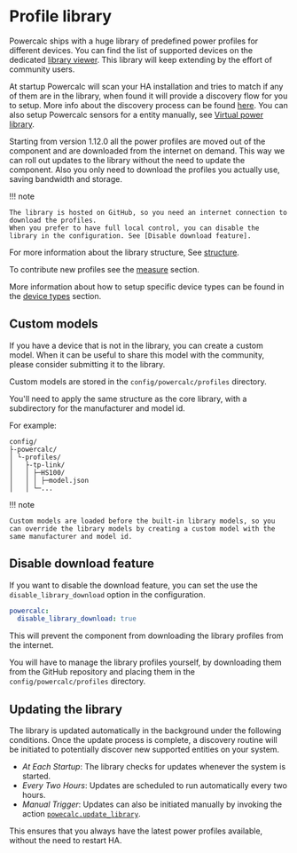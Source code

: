 # Profile library

Powercalc ships with a huge library of predefined power profiles for different devices.
You can find the list of supported devices on the dedicated [library viewer](https://library.powercalc.nl).
This library will keep extending by the effort of community users.

At startup Powercalc will scan your HA installation and tries to match if any of them are in the library,
when found it will provide a discovery flow for you to setup. More info about the discovery process can be found [here](discovery.md).
You can also setup Powercalc sensors for a entity manually, see [Virtual power library](../sensor-types/virtual-power-library.md).

Starting from version 1.12.0 all the power profiles are moved out of the component and are downloaded from the internet on demand.
This way we can roll out updates to the library without the need to update the component.
Also you only need to download the profiles you actually use, saving bandwidth and storage.

!!! note

    The library is hosted on GitHub, so you need an internet connection to download the profiles.
    When you prefer to have full local control, you can disable the library in the configuration. See [Disable download feature].

For more information about the library structure, See [structure](structure.md).

To contribute new profiles see the [measure](../contributing/measure.md) section.

More information about how to setup specific device types can be found in the [device types](device-types/index.md) section.

## Custom models

If you have a device that is not in the library, you can create a custom model.
When it can be useful to share this model with the community, please consider submitting it to the library.

Custom models are stored in the `config/powercalc/profiles` directory.

You'll need to apply the same structure as the core library, with a subdirectory for the manufacturer and model id.

For example:

```text
config/
├-powercalc/
│ └-profiles/
│   ├-tp-link/
│   │ ├─HS100/
│   │ │ ├─model.json
│   │ └─...
```

!!! note

    Custom models are loaded before the built-in library models, so you can override the library models by creating a custom model with the same manufacturer and model id.

## Disable download feature

If you want to disable the download feature, you can set the use the `disable_library_download` option in the configuration.

```yaml
powercalc:
  disable_library_download: true
```

This will prevent the component from downloading the library profiles from the internet.

You will have to manage the library profiles yourself, by downloading them from the GitHub repository and placing them in the `config/powercalc/profiles` directory.

## Updating the library

The library is updated automatically in the background under the following conditions.
Once the update process is complete, a discovery routine will be initiated to potentially discover new supported entities on your system.

- *At Each Startup*: The library checks for updates whenever the system is started.
- *Every Two Hours*: Updates are scheduled to run automatically every two hours.
- *Manual Trigger*: Updates can also be initiated manually by invoking the action [`powecalc.update_library`](../actions/update-library.md).

This ensures that you always have the latest power profiles available, without the need to restart HA.
